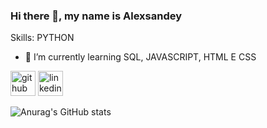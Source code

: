 ### Hi there 👋, my name is Alexsandey

Skills: PYTHON

- 🌱 I’m currently learning SQL, JAVASCRIPT, HTML E CSS 


[<img src='https://cdn.jsdelivr.net/npm/simple-icons@3.0.1/icons/github.svg' alt='github' height='40'>](https://github.com/https://github.com/Alexsandey-Lima)  [<img src='https://cdn.jsdelivr.net/npm/simple-icons@3.0.1/icons/linkedin.svg' alt='linkedin' height='40'>](https://www.linkedin.com/in/www.linkedin.com/in/alex-lima-02318624a/)  

![Anurag's GitHub stats](https://github-readme-stats.vercel.app/api?username=Alexsandey-Lima&show_icons=true&theme=tokyonight)
